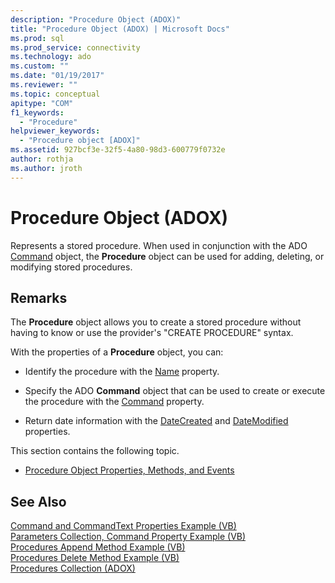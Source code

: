 ```yaml
---
description: "Procedure Object (ADOX)"
title: "Procedure Object (ADOX) | Microsoft Docs"
ms.prod: sql
ms.prod_service: connectivity
ms.technology: ado
ms.custom: ""
ms.date: "01/19/2017"
ms.reviewer: ""
ms.topic: conceptual
apitype: "COM"
f1_keywords: 
  - "Procedure"
helpviewer_keywords: 
  - "Procedure object [ADOX]"
ms.assetid: 927bcf3e-32f5-4a80-98d3-600779f0732e
author: rothja
ms.author: jroth
---
```

# Procedure Object (ADOX)
Represents a stored procedure. When used in conjunction with the ADO [Command](../ado-api/command-object-ado.md) object, the **Procedure** object can be used for adding, deleting, or modifying stored procedures.  
  
## Remarks  
 The **Procedure** object allows you to create a stored procedure without having to know or use the provider's "CREATE PROCEDURE" syntax.  
  
 With the properties of a **Procedure** object, you can:  
  
-   Identify the procedure with the [Name](./name-property-adox.md) property.  
  
-   Specify the ADO **Command** object that can be used to create or execute the procedure with the [Command](./command-property-adox.md) property.  
  
-   Return date information with the [DateCreated](./datecreated-property-adox.md) and [DateModified](./datemodified-property-adox.md) properties.  
  
 This section contains the following topic.  
  
-   [Procedure Object Properties, Methods, and Events](./procedure-object-properties-methods-and-events.md)  
  
## See Also  
 [Command and CommandText Properties Example (VB)](./command-and-commandtext-properties-example-vb.md)   
 [Parameters Collection, Command Property Example (VB)](./parameters-collection-command-property-example-vb.md)   
 [Procedures Append Method Example (VB)](./procedures-append-method-example-vb.md)   
 [Procedures Delete Method Example (VB)](./procedures-delete-method-example-vb.md)   
 [Procedures Collection (ADOX)](./procedures-collection-adox.md)